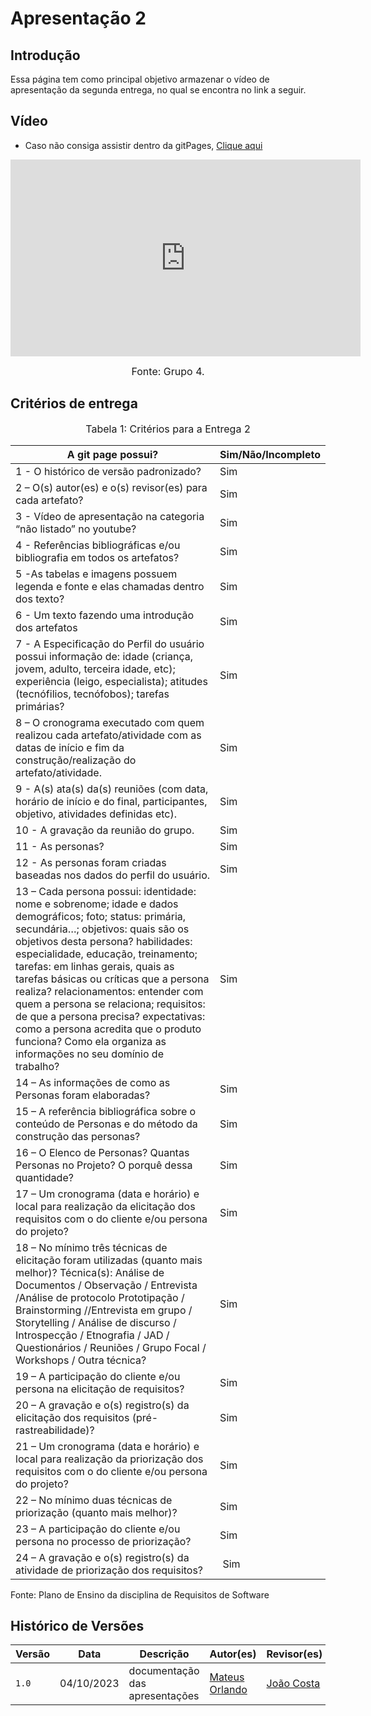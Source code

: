 # Apresentação 2

## Introdução
 Essa página tem como principal objetivo armazenar o vídeo de apresentação da segunda entrega, no qual se encontra no link a seguir.

## Vídeo
- Caso não consiga assistir dentro da gitPages, [Clique aqui](https://youtu.be/mi4GBp7Jjsw)

<iframe width="560" height="315" src="https://youtu.be/mi4GBp7Jjsw" title="YouTube video player" frameborder="0" allow="accelerometer; autoplay; clipboard-write; encrypted-media; gyroscope; picture-in-picture; web-share" allowfullscreen></iframe>

<font size="3"><p style="text-align: center">Fonte: Grupo 4.</p></font>


## Critérios de entrega
<font size="3"><p style="text-align: center">Tabela 1: Critérios para a Entrega 2</p></font>

A git page possui?  | Sim/Não/Incompleto
--------- | ------
1 - O histórico de versão padronizado? | Sim
2 – O(s) autor(es) e o(s) revisor(es) para cada artefato? | Sim
3 - Vídeo de apresentação na categoria “não listado” no youtube? | Sim
4 - Referências bibliográficas e/ou bibliografia em todos os artefatos? | Sim
5 -As tabelas e imagens possuem legenda e fonte e elas chamadas dentro dos texto? | Sim
6 - Um texto fazendo uma introdução dos artefatos | Sim
7 - A Especificação do Perfil do usuário possui informação de: idade (criança, jovem, adulto, terceira idade, etc); experiência (leigo, especialista); atitudes (tecnófilios, tecnófobos); tarefas primárias? | Sim
8 – O cronograma executado com quem realizou cada artefato/atividade com as datas de início e fim da construção/realização do artefato/atividade. | Sim
9 - A(s) ata(s) da(s) reuniões (com data, horário de início e do final, participantes, objetivo, atividades definidas etc). | Sim
10 - A gravação da reunião do grupo. | Sim
11 - As personas? | Sim
12 - As personas foram criadas baseadas nos dados do perfil do usuário. | Sim
13 – Cada persona possui: identidade: nome e sobrenome; idade e dados demográficos; foto; status: primária, secundária…; objetivos: quais são os objetivos desta persona? habilidades: especialidade, educação, treinamento; tarefas: em linhas gerais, quais as tarefas básicas ou críticas que a persona realiza? relacionamentos: entender com quem a persona se relaciona; requisitos: de que a persona precisa? expectativas: como a persona acredita que o produto funciona? Como ela organiza as informações no seu domínio de trabalho? | Sim
14 –  As informações de como as Personas foram elaboradas? | Sim
15 –  A referência bibliográfica sobre o conteúdo de Personas e do método da construção das personas? | Sim
16 – O Elenco de Personas? Quantas Personas no Projeto? O porquê dessa quantidade? | Sim
17 – Um cronograma (data e horário) e local para realização da elicitação dos requisitos com o do cliente e/ou persona do projeto?  | Sim
18 – No mínimo três técnicas de elicitação foram utilizadas (quanto mais melhor)? Técnica(s): Análise de Documentos / Observação / Entrevista /Análise de protocolo Prototipação / Brainstorming //Entrevista em grupo / Storytelling / Análise de discurso / Introspecção / Etnografia / JAD / Questionários / Reuniões / Grupo Focal / Workshops / Outra técnica? | Sim
19 – A participação do cliente e/ou persona na elicitação de requisitos? | Sim
20 – A gravação e o(s) registro(s) da elicitação dos requisitos (pré-rastreabilidade)? | Sim
21 – Um cronograma (data e horário) e local para realização da priorização dos requisitos com o do cliente e/ou persona do projeto?  | Sim
22 – No mínimo duas técnicas de priorização (quanto mais melhor)? | Sim
23 – A participação do cliente e/ou persona no processo de priorização? | Sim
24 – A gravação e o(s) registro(s) da atividade de priorização dos requisitos? | Sim

Fonte: Plano de Ensino da disciplina de Requisitos de Software

## Histórico de Versões

| Versão |     Data    |          Descrição             |              Autor(es)                    |               Revisor(es)                            |
| ------ | ----------- | ------------------------------ | ----------------------------------------- | ---------------------------------------------------- |
| `1.0`  | 04/10/2023  | documentação das apresentações | [Mateus Orlando](https://github.com/MateusPy)| [João Costa](https://github.com/jvcostta) |
